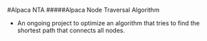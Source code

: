 #Alpaca NTA
#####Alpaca Node Traversal Algorithm
- An ongoing project to optimize an algorithm that tries to find the shortest path that connects all nodes.
